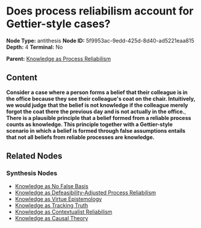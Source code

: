 # Does process reliabilism account for Gettier-style cases?

**Node Type:** antithesis
**Node ID:** 5f9953ac-9edd-425d-8d40-ad5221eaa815
**Depth:** 4
**Terminal:** No

**Parent:** [Knowledge as Process Reliabilism](knowledge-as-process-reliabilism-synthesis-eaaf8298-3544-46c3-b0ce-9a03ebb19303.md)

## Content

**Consider a case where a person forms a belief that their colleague is in the office because they see their colleague's coat on the chair. Intuitively, we would judge that the belief is not knowledge if the colleague merely forgot the coat there the previous day and is not actually in the office.**, **There is a plausible principle that a belief formed from a reliable process counts as knowledge. This principle together with a Gettier-style scenario in which a belief is formed through false assumptions entails that not all beliefs from reliable processes are knowledge.**

## Related Nodes

### Synthesis Nodes

- [Knowledge as No False Basis](knowledge-as-no-false-basis-synthesis-e4548945-4644-4a2c-98e7-26941fbc2faa.md)
- [Knowledge as Defeasibility-Adjusted Process Reliabilism](knowledge-as-defeasibility-adjusted-process-reliabilism-synthesis-20a3caf1-286d-423a-9885-6239978d4023.md)
- [Knowledge as Virtue Epistemology](knowledge-as-virtue-epistemology-synthesis-e6ee903d-12ea-4a3b-aa36-a94643055782.md)
- [Knowledge as Tracking Truth](knowledge-as-tracking-truth-synthesis-c2e28a8b-72bc-4743-841a-b212e2d03bd0.md)
- [Knowledge as Contextualist Reliabilism](knowledge-as-contextualist-reliabilism-synthesis-aaf5dabe-e561-4b6b-8b2a-d091fbea0fdb.md)
- [Knowledge as Causal Theory](knowledge-as-causal-theory-synthesis-1584e569-a5a4-451a-9c84-42eaea342efc.md)
